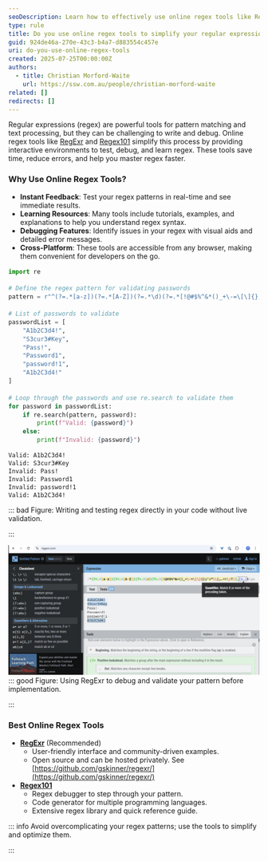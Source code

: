 ```yaml
---
seoDescription: Learn how to effectively use online regex tools like RegExr and Regex101 to simplify and improve your regular expression workflows.
type: rule
title: Do you use online regex tools to simplify your regular expression workflows?
guid: 924de46a-270e-43c3-b4a7-d883554c457e
uri: do-you-use-online-regex-tools
created: 2025-07-25T00:00:00Z
authors:
  - title: Christian Morford-Waite
    url: https://ssw.com.au/people/christian-morford-waite
related: []
redirects: []
---
```


Regular expressions (regex) are powerful tools for pattern matching and text processing, but they can be challenging to write and debug. Online regex tools like [RegExr](https://regexr.com/) and [Regex101](https://regex101.com/) simplify this process by providing interactive environments to test, debug, and learn regex. These tools save time, reduce errors, and help you master regex faster.

<!--endintro-->

### Why Use Online Regex Tools?
* **Instant Feedback**: Test your regex patterns in real-time and see immediate results.
* **Learning Resources**: Many tools include tutorials, examples, and explanations to help you understand regex syntax.
* **Debugging Features**: Identify issues in your regex with visual aids and detailed error messages.
* **Cross-Platform**: These tools are accessible from any browser, making them convenient for developers on the go.

```python
import re

# Define the regex pattern for validating passwords
pattern = r"^(?=.*[a-z])(?=.*[A-Z])(?=.*\d)(?=.*[!@#$%^&*()_+\-=\[\]{};':\"\\|,.<>\/?]).{8,}$"

# List of passwords to validate
passwordList = [
    "A1b2C3d4!",
    "S3cur3#Key",
    "Pass!",
    "Password1",
    "password!1",
    "A1b2C3d4!"   
]

# Loop through the passwords and use re.search to validate them
for password in passwordList:
    if re.search(pattern, password):
        print(f"Valid: {password}")
    else:
        print(f"Invalid: {password}")
```

```code
Valid: A1b2C3d4!
Valid: S3cur3#Key
Invalid: Pass!
Invalid: Password1
Invalid: password!1
Valid: A1b2C3d4!
```

::: bad
Figure: Writing and testing regex directly in your code without live validation.  

:::

![RegExr](regexr-password-validation.png)
::: good
Figure: Using RegExr to debug and validate your pattern before implementation.  

:::

### Best Online Regex Tools
* **[RegExr](https://regexr.com/)** (Recommended)
  * User-friendly interface and community-driven examples.
  * Open source and can be hosted privately. See [https://github.com/gskinner/regexr/](https://github.com/gskinner/regexr/)
* **[Regex101](https://regex101.com/)**
  * Regex debugger to step through your pattern.
  * Code generator for multiple programming languages.
  * Extensive regex library and quick reference guide.

::: info
Avoid overcomplicating your regex patterns; use the tools to simplify and optimize them.

:::
